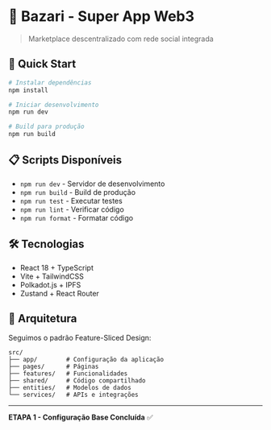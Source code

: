 # 🌟 Bazari - Super App Web3

> Marketplace descentralizado com rede social integrada

## 🚀 Quick Start

```bash
# Instalar dependências
npm install

# Iniciar desenvolvimento
npm run dev

# Build para produção
npm run build
```

## 📋 Scripts Disponíveis

- `npm run dev` - Servidor de desenvolvimento
- `npm run build` - Build de produção
- `npm run test` - Executar testes
- `npm run lint` - Verificar código
- `npm run format` - Formatar código

## 🛠 Tecnologias

- React 18 + TypeScript
- Vite + TailwindCSS
- Polkadot.js + IPFS
- Zustand + React Router

## 📐 Arquitetura

Seguimos o padrão Feature-Sliced Design:

```
src/
├── app/        # Configuração da aplicação
├── pages/      # Páginas
├── features/   # Funcionalidades
├── shared/     # Código compartilhado
├── entities/   # Modelos de dados
└── services/   # APIs e integrações
```

---

**ETAPA 1 - Configuração Base Concluída** ✅
